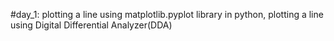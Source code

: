 #day_1:
plotting a line using matplotlib.pyplot library in python,
plotting a line using Digital Differential Analyzer(DDA)

